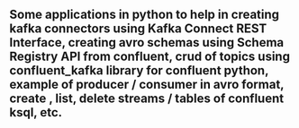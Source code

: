 ## Some applications in python to help in creating kafka connectors using Kafka Connect REST Interface, creating avro schemas using Schema Registry API from confluent, crud of topics using confluent_kafka library for confluent python, example of producer / consumer in avro format, create , list, delete streams / tables of confluent ksql, etc.



